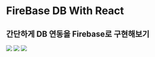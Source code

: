 # FireBase DB With React

## 간단하게 DB 연동을 Firebase로 구현해보기

<img src="https://img.shields.io/badge/Firebase-FFCA28?style=flat-square&logo=firebase&logoColor=white"/>
<img src="https://img.shields.io/badge/React-61DAFB?style=flat-square&logo=react&logoColor=white"/>
<img src="https://img.shields.io/badge/Styledcomponents-DB7093?style=flat-square&logo=styledcomponents&logoColor=white"/>
